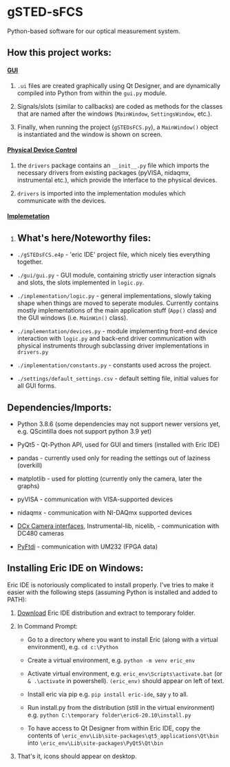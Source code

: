 # gSTED-sFCS

Python-based software for our optical measurement system.

## How this project works:

#### <u>GUI</u>

1. `.ui` files are created graphically using Qt Designer, and are dynamically compiled into Python from within the `gui.py` module.

2. Signals/slots (similar to callbacks) are coded as methods for the classes that are named after the windows (`MainWindow`, `SettingsWindow`, etc.).

3. Finally, when running the project (`gSTEDsFCS.py`), a `MainWindow()` object is instantiated and the window is shown on screen.

#### <u>Physical Device Control</u>

1. the `drivers` package contains an `__init__.py` file which imports the necessary drivers from existing packages (pyVISA, nidaqmx, instrumental etc.), which provide the interface to the physical devices.

2. `drivers` is imported into the implementation modules which communicate with the devices.

#### <u>Implemetation</u>

1. ## What's here/Noteworthy files:
- `./gSTEDsFCS.e4p` - 'eric IDE' project file, which nicely ties everything together.

- `./gui/gui.py` - GUI module, containing strictly user interaction signals and slots, the slots implemented in `logic.py`.

- `./implementation/logic.py` - general implementations, slowly taking shape when things are moved to seperate modules. Currently contains mostly implementations of the main application stuff (`App()` class) and the GUI windows (i.e. `MainWin()` class).

- `./implementation/devices.py` - module implementing front-end device interaction with `logic.py` and back-end driver communication with physical instruments through subclassing driver implementations in `drivers.py`

- `./implementation/constants.py` - constants used across the project.

- `./settings/default_settings.csv` - default setting file, initial values for all GUI forms.

## Dependencies/Imports:

- Python 3.8.6 (some dependencies may not support newer versions yet, e.g. QScintilla does not support python 3.9 yet)

- PyQt5 - Qt-Python API, used for GUI and timers (installed with Eric IDE)

- pandas - currently used only for reading the settings out of laziness (overkill)

- matplotlib - used for plotting (currently only the camera, later the graphs)

- pyVISA - communication with VISA-supported devices

- nidaqmx - communication with NI-DAQmx supported devices

- [DCx Camera interfaces](https://www.thorlabs.com/software_pages/ViewSoftwarePage.cfm?Code=ThorCam), Instrumental-lib, nicelib,  - communication with DC480 cameras

- [PyFtdi](https://eblot.github.io/pyftdi/installation.html) - communication with UM232 (FPGA data)

## Installing Eric IDE on Windows:

Eric IDE is notoriously complicated to install properly. I've tries to make it easier with the following steps (assuming Python is installed and added to PATH):

1. [Download](https://sourceforge.net/projects/eric-ide/) Eric IDE distribution and extract to temporary folder.

2. In Command Prompt:
   
   * Go to a directory where you want to install Eric (along with a virtual environment), e.g. `cd c:\Python`
   
   * Create a virtual environment, e.g. `python -m venv eric_env`
   
   * Activate virtual environment, e.g. `eric_env\Scripts\activate.bat` (or `& .\activate` in powershell). `(eric_env)` should appear on left of text.
   
   * Install eric via pip e.g. `pip install eric-ide`, say `y` to all.
   
   * Run install.py from the distribution (still in the virtual environment) e.g. `python C:\temporary folder\eric6-20.10\install.py`
   
   * To have access to Qt Designer from within Eric IDE, copy the contents of `\eric_env\Lib\site-packages\qt5_applications\Qt\bin` into `\eric_env\Lib\site-packages\PyQt5\Qt\bin`

3. That's it, icons should appear on desktop.
